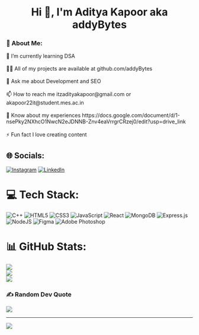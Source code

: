 <h1 align="center">Hi 👋, I'm Aditya Kapoor aka addyBytes</h1>
<h3>💫 About Me:</h3>
🌱 I’m currently learning DSA<br><br>👨‍💻 All of my projects are available at github.com/addyBytes<br><br>💬 Ask me about Development and SEO<br><br>📫 How to reach me itzadityakapoor@gmail.com or akapoor22it@student.mes.ac.in<br><br>📄 Know about my experiences https://docs.google.com/document/d/1-nsePky2NXhcO1NwcN2eJDNNB-Znv4eaVrrgrCRzej0/edit?usp=drive_link<br><br>⚡ Fun fact I love creating content


## 🌐 Socials:
[![Instagram](https://img.shields.io/badge/Instagram-%23E4405F.svg?logo=Instagram&logoColor=white)](https://instagram.com/_aditya__kapoor) [![LinkedIn](https://img.shields.io/badge/LinkedIn-%230077B5.svg?logo=linkedin&logoColor=white)](https://linkedin.com/in/aditya-kapoor-799b76287) 

# 💻 Tech Stack:
![C++](https://img.shields.io/badge/c++-%2300599C.svg?style=for-the-badge&logo=c%2B%2B&logoColor=white) ![HTML5](https://img.shields.io/badge/html5-%23E34F26.svg?style=for-the-badge&logo=html5&logoColor=white) ![CSS3](https://img.shields.io/badge/css3-%231572B6.svg?style=for-the-badge&logo=css3&logoColor=white) ![JavaScript](https://img.shields.io/badge/javascript-%23323330.svg?style=for-the-badge&logo=javascript&logoColor=%23F7DF1E) ![React](https://img.shields.io/badge/react-%2320232a.svg?style=for-the-badge&logo=react&logoColor=%2361DAFB) ![MongoDB](https://img.shields.io/badge/MongoDB-%234ea94b.svg?style=for-the-badge&logo=mongodb&logoColor=white) ![Express.js](https://img.shields.io/badge/express.js-%23404d59.svg?style=for-the-badge&logo=express&logoColor=%2361DAFB) ![NodeJS](https://img.shields.io/badge/node.js-6DA55F?style=for-the-badge&logo=node.js&logoColor=white) ![Figma](https://img.shields.io/badge/figma-%23F24E1E.svg?style=for-the-badge&logo=figma&logoColor=white) ![Adobe Photoshop](https://img.shields.io/badge/adobe%20photoshop-%2331A8FF.svg?style=for-the-badge&logo=adobe%20photoshop&logoColor=white)
# 📊 GitHub Stats:
![](https://github-readme-stats.vercel.app/api?username=addyBytes&theme=dark&hide_border=false&include_all_commits=false&count_private=false)<br/>
![](https://nirzak-streak-stats.vercel.app/?user=addyBytes&theme=dark&hide_border=false)<br/>
![](https://github-readme-stats.vercel.app/api/top-langs/?username=addyBytes&theme=dark&hide_border=false&include_all_commits=false&count_private=false&layout=compact)

### ✍️ Random Dev Quote
![](https://quotes-github-readme.vercel.app/api?type=horizontal&theme=dark)

---
[![](https://visitcount.itsvg.in/api?id=addyBytes&icon=0&color=0)](https://visitcount.itsvg.in)

<!-- Proudly created with GPRM ( https://gprm.itsvg.in ) -->
